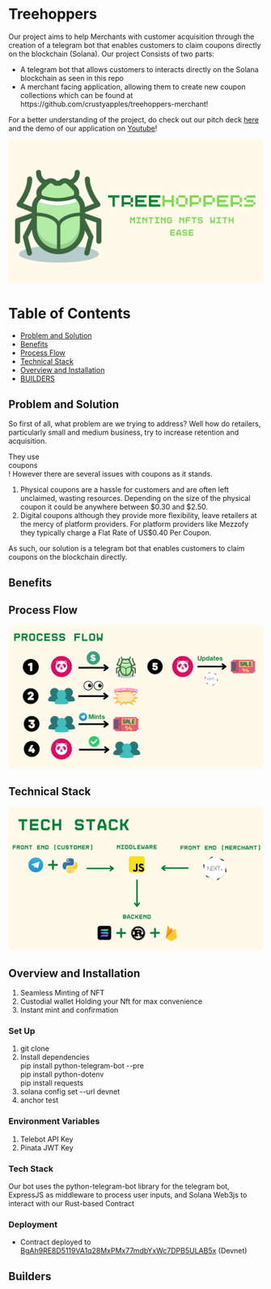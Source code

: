 # Treehoppers
Our project aims to help Merchants with customer acquisition through the creation of a telegram bot that enables customers to claim coupons directly on the blockchain (Solana). Our project Consists of two parts: 

<ul>
<li>A telegram bot that allows customers to interacts directly on the Solana blockchain as seen in this repo</li>
<li>A merchant facing application, allowing them to create new coupon collections which can be found at https://github.com/crustyapples/treehoppers-merchant!</li>
</ul>

For a better understanding of the project, do check out our pitch deck [here](https://www.canva.com/design/DAFXJE3KDho/jDnSqSJxUaFqxMSJB15D1g/view?utm_content=DAFXJE3KDho&utm_campaign=designshare&utm_medium=link&utm_source=publishsharelink) and the demo of our application on [Youtube](https://www.youtube.com/watch?v=EzBdCXiMzFM)!

<p align='center'>
<img src="imgs/intro_page.png"/>
</p>

# Table of Contents
- [Problem and Solution](##problem-and-solution)
- [Benefits](##benefits)
- [Process Flow](##process-flow)
- [Technical Stack](##technical-stack)
- [Overview and Installation](##overview-and-installation)
- [BUILDERS](##builders)

## Problem and Solution
So first of all, what problem are we trying to address? Well how do retailers, particularly small and medium business, try to increase retention and acquisition.

They use <br>coupons</br>! However there are several issues with coupons as it stands.

1. Physical coupons are a hassle for customers and are often left unclaimed, wasting resources. Depending on the size of the physical coupon it could be anywhere between $0.30 and $2.50.
2. Digital coupons although they provide more flexibility, leave retailers at the mercy of platform providers. For platform providers like Mezzofy they typically charge a Flat Rate of US$0.40 Per Coupon.

As such, our solution is a telegram bot that enables customers to claim coupons on the blockchain directly.

## Benefits

## Process Flow
<p align='center'>
<img src="imgs/process_flow.png"/>
</p>

## Technical Stack
<p align='center'>
<img src="imgs/tech_stack.png"/>
</p>

## Overview and Installation

1. Seamless Minting of NFT
2. Custodial wallet Holding your Nft for max convenience
3. Instant mint and confirmation

### Set Up

1. git clone
2. Install dependencies\
    pip install python-telegram-bot --pre\
    pip install python-dotenv\
    pip install requests
2. solana config set --url devnet
3. anchor test

### Environment Variables
1. Telebot API Key
2. Pinata JWT Key

### Tech Stack
Our bot uses the python-telegram-bot library for the telegram bot, ExpressJS as middleware to process user inputs, and Solana Web3js to interact with our Rust-based Contract

### Deployment
- Contract deployed to [BgAh9RE8D5119VA1q28MxPMx77mdbYxWc7DPB5ULAB5x](https://solana.fm/address/BgAh9RE8D5119VA1q28MxPMx77mdbYxWc7DPB5ULAB5x) (Devnet)

## Builders
